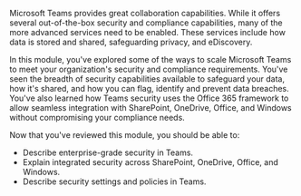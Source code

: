 Microsoft Teams provides great collaboration capabilities. While it offers several out-of-the-box security and compliance capabilities, many of the more advanced services need to be enabled. These services include how data is stored and shared, safeguarding privacy, and eDiscovery.

In this module, you've explored some of the ways to scale Microsoft Teams to meet your organization's security and compliance requirements.  You've seen the breadth of security capabilities available to safeguard your data, how it's shared, and how you can flag, identify and prevent data breaches. You've also learned how Teams security uses the Office 365 framework to allow seamless integration with SharePoint, OneDrive, Office, and Windows without compromising your compliance needs.

Now that you've reviewed this module, you should be able to:

- Describe enterprise-grade security in Teams.
- Explain integrated security across SharePoint, OneDrive, Office, and Windows.
- Describe security settings and policies in Teams.
